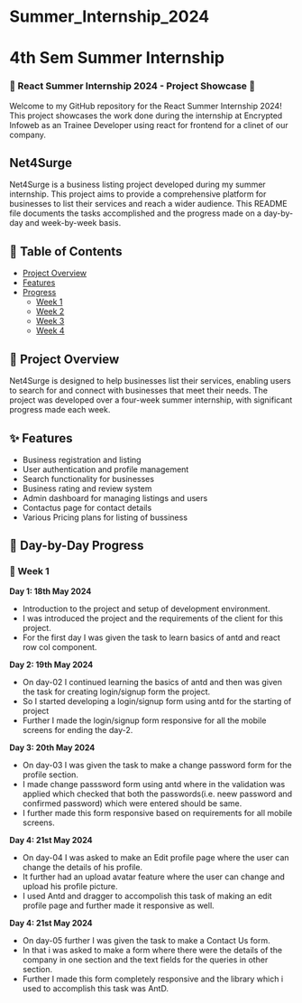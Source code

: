 # Summer_Internship_2024

# 4th Sem Summer Internship
### 🌟 React Summer Internship 2024 - Project Showcase 🌟
Welcome to my GitHub repository for the React Summer Internship 2024! This project showcases the work done during the internship at Encrypted Infoweb as an Trainee Developer using react for frontend for a clinet of our company.

## Net4Surge

Net4Surge is a business listing project developed during my summer internship. This project aims to provide a comprehensive platform for businesses to list their services and reach a wider audience. This README file documents the tasks accomplished and the progress made on a day-by-day and week-by-week basis.

## 📑 Table of Contents

- [Project Overview](#project-overview)
- [Features](#features)
- [Progress](#progress)
  - [Week 1](#week-1)
  - [Week 2](#week-2)
  - [Week 3](#week-3)
  - [Week 4](#week-4)

## 📖 Project Overview

Net4Surge is designed to help businesses list their services, enabling users to search for and connect with businesses that meet their needs. The project was developed over a four-week summer internship, with significant progress made each week.

## ✨ Features

- Business registration and listing
- User authentication and profile management
- Search functionality for businesses
- Business rating and review system
- Admin dashboard for managing listings and users
- Contactus page for contact details
- Various Pricing plans for listing of bussiness

## 📝 Day-by-Day Progress

### 📅 Week 1

**Day 1: 18th May 2024**
- Introduction to the project and setup of development environment.
- I was introduced the project and the requirements of the client for this project.
- For the first day I was given the task to learn basics of antd and react row col component.

**Day 2: 19th May 2024**
- On day-02 I continued learning the basics of antd and then was given the task for creating login/signup  form the project.
- So I started developing a login/signup form using antd for the starting of project
- Further I made the login/signup form responsive for all the mobile screens for ending the day-2.

**Day 3: 20th May 2024**
- On day-03 I was given the task to make a change password form for the profile section.
- I made change passsword form using antd where in the validation was applied which checked that both the passwords(i.e. neew password and confirmed password) which were entered should be same.
- I further made this form responsive based on requirements for all mobile screens.

**Day 4: 21st May 2024**
- On day-04 I was asked to make an Edit profile page where the user can change the details of his profile.
- It further had an upload avatar feature where the user can change and upload his profile picture.
- I used Antd and dragger to accompolish this task of making an edit profile page and further made it responsive as well.

**Day 4: 21st May 2024**
- On day-05 further I was given the task to make a Contact Us form.
- In that i was asked to make a form where there were the details of the company in one section and the text fields for the queries in other section.
- Further I made this form completely responsive and the library which i used to accomplish this task was AntD.


